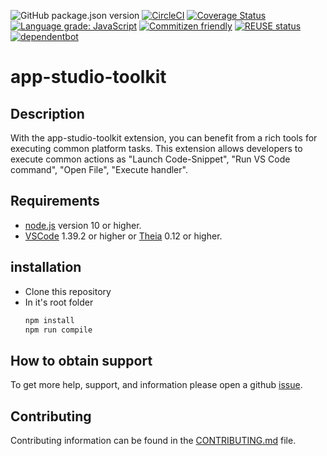 ![GitHub package.json version](https://img.shields.io/github/package-json/v/SAP/app-studio-toolkit)
[![CircleCI](https://circleci.com/gh/SAP/app-studio-toolkit.svg?style=svg)](https://circleci.com/gh/SAP/app-studio-toolkit)
[![Coverage Status](https://coveralls.io/repos/github/SAP/app-studio-toolkit/badge.svg?branch=master)](https://coveralls.io/github/SAP/app-studio-toolkit?branch=master)
[![Language grade: JavaScript](https://img.shields.io/lgtm/grade/javascript/g/SAP/app-studio-toolkit.svg?logo=lgtm&logoWidth=18)](https://lgtm.com/projects/g/SAP/app-studio-toolkit/context:javascript)
[![Commitizen friendly](https://img.shields.io/badge/commitizen-friendly-brightgreen.svg)](http://commitizen.github.io/cz-cli/)
[![REUSE status](https://api.reuse.software/badge/github.com/SAP/app-studio-toolkit)](https://api.reuse.software/info/github.com/SAP/app-studio-toolkit)
[![dependentbot](https://api.dependabot.com/badges/status?host=github&repo=SAP/app-studio-toolkit)](https://dependabot.com/)

# app-studio-toolkit

## Description
With the app-studio-toolkit extension, you can benefit from a rich tools for executing common platform tasks. This extension allows developers to execute common actions as "Launch Code-Snippet", "Run VS Code command", "Open File", "Execute handler".

## Requirements
* [node.js](https://www.npmjs.com/package/node) version 10 or higher.
* [VSCode](https://code.visualstudio.com/) 1.39.2 or higher or [Theia](https://www.theia-ide.org/) 0.12 or higher.

## installation
* Clone this repository
* In it's root folder
    ```bash
    npm install
    npm run compile
    ```

## How to obtain support
To get more help, support, and information please open a github [issue](https://github.com/SAP/app-studio-toolkit/issues).

## Contributing
Contributing information can be found in the [CONTRIBUTING.md](CONTRIBUTING.md) file.
